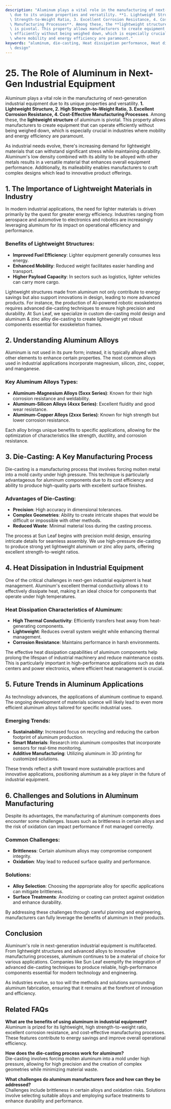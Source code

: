 ```yaml
---
description: "Aluminum plays a vital role in the manufacturing of next-generation industrial equipment\
  \ due to its unique properties and versatility. **1. Lightweight Structure, 2. High\
  \ Strength-to-Weight Ratio, 3. Excellent Corrosion Resistance, 4. Cost-Effective\
  \ Manufacturing Processes**. Among these, the **lightweight structure** of aluminum\
  \ is pivotal. This property allows manufacturers to create equipment that can operate\
  \ efficiently without being weighed down, which is especially crucial in industries\
  \ where mobility and energy efficiency are paramount."
keywords: "aluminum, die-casting, Heat dissipation performance, Heat dissipation optimization\
  \ design"
---
```

# 25. The Role of Aluminum in Next-Gen Industrial Equipment  
Aluminum plays a vital role in the manufacturing of next-generation industrial equipment due to its unique properties and versatility. **1. Lightweight Structure, 2. High Strength-to-Weight Ratio, 3. Excellent Corrosion Resistance, 4. Cost-Effective Manufacturing Processes**. Among these, the **lightweight structure** of aluminum is pivotal. This property allows manufacturers to create equipment that can operate efficiently without being weighed down, which is especially crucial in industries where mobility and energy efficiency are paramount.

As industrial needs evolve, there's increasing demand for lightweight materials that can withstand significant stress while maintaining durability. Aluminum's low density combined with its ability to be alloyed with other metals results in a versatile material that enhances overall equipment performance. Additionally, its malleability enables manufacturers to craft complex designs which lead to innovative product offerings.

## **1. The Importance of Lightweight Materials in Industry**

In modern industrial applications, the need for lighter materials is driven primarily by the quest for greater energy efficiency. Industries ranging from aerospace and automotive to electronics and robotics are increasingly leveraging aluminum for its impact on operational efficiency and performance. 

### Benefits of Lightweight Structures:
- **Improved Fuel Efficiency**: Lighter equipment generally consumes less energy.
- **Enhanced Mobility**: Reduced weight facilitates easier handling and transport.
- **Higher Payload Capacity**: In sectors such as logistics, lighter vehicles can carry more cargo.

Lightweight structures made from aluminum not only contribute to energy savings but also support innovations in design, leading to more advanced products. For instance, the production of AI-powered robotic exoskeletons requires advanced die-casting techniques to ensure high precision and durability. At Sun Leaf, we specialize in custom die-casting mold design and aluminum & zinc alloy die-casting to create lightweight yet robust components essential for exoskeleton frames.

## **2. Understanding Aluminum Alloys**

Aluminum is not used in its pure form; instead, it is typically alloyed with other elements to enhance certain properties. The most common alloys used in industrial applications incorporate magnesium, silicon, zinc, copper, and manganese. 

### Key Aluminum Alloys Types:
- **Aluminum-Magnesium Alloys (5xxx Series)**: Known for their high corrosion resistance and weldability.
- **Aluminum-Silicon Alloys (4xxx Series)**: Excellent fluidity and good wear resistance.
- **Aluminum-Copper Alloys (2xxx Series)**: Known for high strength but lower corrosion resistance.

Each alloy brings unique benefits to specific applications, allowing for the optimization of characteristics like strength, ductility, and corrosion resistance.

## **3. Die-Casting: A Key Manufacturing Process**

Die-casting is a manufacturing process that involves forcing molten metal into a mold cavity under high pressure. This technique is particularly advantageous for aluminum components due to its cost efficiency and ability to produce high-quality parts with excellent surface finishes.

### Advantages of Die-Casting:
- **Precision**: High accuracy in dimensional tolerances.
- **Complex Geometries**: Ability to create intricate shapes that would be difficult or impossible with other methods.
- **Reduced Waste**: Minimal material loss during the casting process.

The process at Sun Leaf begins with precision mold design, ensuring intricate details for seamless assembly. We use high-pressure die-casting to produce strong yet lightweight aluminum or zinc alloy parts, offering excellent strength-to-weight ratios.

## **4. Heat Dissipation in Industrial Equipment**

One of the critical challenges in next-gen industrial equipment is heat management. Aluminum's excellent thermal conductivity allows it to effectively dissipate heat, making it an ideal choice for components that operate under high temperatures.

### Heat Dissipation Characteristics of Aluminum:
- **High Thermal Conductivity**: Efficiently transfers heat away from heat-generating components.
- **Lightweight**: Reduces overall system weight while enhancing thermal management.
- **Corrosion Resistance**: Maintains performance in harsh environments.

The effective heat dissipation capabilities of aluminum components help prolong the lifespan of industrial machinery and reduce maintenance costs. This is particularly important in high-performance applications such as data centers and power electronics, where efficient heat management is crucial.

## **5. Future Trends in Aluminum Applications**

As technology advances, the applications of aluminum continue to expand. The ongoing development of materials science will likely lead to even more efficient aluminum alloys tailored for specific industrial uses.

### Emerging Trends:
- **Sustainability**: Increased focus on recycling and reducing the carbon footprint of aluminum production.
- **Smart Materials**: Research into aluminum composites that incorporate sensors for real-time monitoring.
- **Additive Manufacturing**: Utilizing aluminum in 3D printing for customized solutions.

These trends reflect a shift toward more sustainable practices and innovative applications, positioning aluminum as a key player in the future of industrial equipment.

## **6. Challenges and Solutions in Aluminum Manufacturing**

Despite its advantages, the manufacturing of aluminum components does encounter some challenges. Issues such as brittleness in certain alloys and the risk of oxidation can impact performance if not managed correctly.

### Common Challenges:
- **Brittleness**: Certain aluminum alloys may compromise component integrity.
- **Oxidation**: May lead to reduced surface quality and performance.
  
### Solutions:
- **Alloy Selection**: Choosing the appropriate alloy for specific applications can mitigate brittleness.
- **Surface Treatments**: Anodizing or coating can protect against oxidation and enhance durability.

By addressing these challenges through careful planning and engineering, manufacturers can fully leverage the benefits of aluminum in their products.

## Conclusion

Aluminum's role in next-generation industrial equipment is multifaceted. From lightweight structures and advanced alloys to innovative manufacturing processes, aluminum continues to be a material of choice for various applications. Companies like Sun Leaf exemplify the integration of advanced die-casting techniques to produce reliable, high-performance components essential for modern technology and engineering.

As industries evolve, so too will the methods and solutions surrounding aluminum fabrication, ensuring that it remains at the forefront of innovation and efficiency.

## Related FAQs

**What are the benefits of using aluminum in industrial equipment?**  
Aluminum is prized for its lightweight, high strength-to-weight ratio, excellent corrosion resistance, and cost-effective manufacturing processes. These features contribute to energy savings and improve overall operational efficiency.

**How does the die-casting process work for aluminum?**  
Die-casting involves forcing molten aluminum into a mold under high pressure, allowing for high precision and the creation of complex geometries while minimizing material waste. 

**What challenges do aluminum manufacturers face and how can they be addressed?**  
Challenges include brittleness in certain alloys and oxidation risks. Solutions involve selecting suitable alloys and employing surface treatments to enhance durability and performance.
